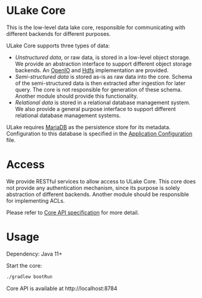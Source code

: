 ULake Core
==================

This is the low-level data lake core, responsible for communicating with different backends for different purposes.

ULake Core supports three types of data:

* *Unstructured data*, or raw data, is stored in a low-level object storage. We provide an abstraction interface to support different object storage backends. An [OpenIO](https://openio.io) and [Hdfs](https://hadoop.apache.org) implementation are provided.
* *Semi-structured data* is stored as-is as raw data into the core. Schema of the semi-structured data is then extracted after ingestion for later query. The core is not responsible for generation of these schema. Another module should provide this functionality.
* *Relational data* is stored in a relational database management system. We also provide a general purpose interface to support different relational database management systems.

ULake requires [MariaDB](https://mariadb.org) as the persistence store for its metadata. Configuration to this database is specified in the [Application Configuration](./src/main/resources/application.properties) file.

Access
============

We provide RESTful services to allow access to ULake Core. This core does not provide any authentication mechanism, since its purpose is solely abstraction of different backends. Another module should be responsible for implementing ACLs.

Please refer to [Core API specification](docs/api.md) for more detail.


Usage
===========

Dependency: Java 11+

Start the core:

```bash
./gradlew bootRun
```

Core API is available at http://localhost:8784

